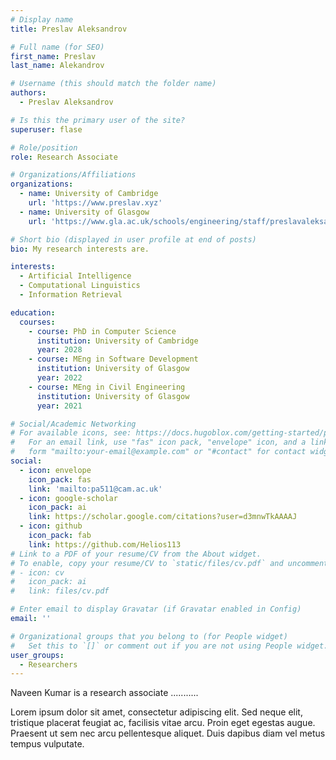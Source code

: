 ```yaml
---
# Display name
title: Preslav Aleksandrov

# Full name (for SEO)
first_name: Preslav  
last_name: Alekandrov

# Username (this should match the folder name)
authors:
  - Preslav Aleksandrov

# Is this the primary user of the site?
superuser: flase

# Role/position
role: Research Associate 

# Organizations/Affiliations
organizations:
  - name: University of Cambridge
    url: 'https://www.preslav.xyz'
  - name: University of Glasgow 
    url: 'https://www.gla.ac.uk/schools/engineering/staff/preslavaleksandrov/'

# Short bio (displayed in user profile at end of posts)
bio: My research interests are. 

interests:
  - Artificial Intelligence
  - Computational Linguistics
  - Information Retrieval

education:
  courses:
    - course: PhD in Computer Science
      institution: University of Cambridge
      year: 2028
    - course: MEng in Software Development
      institution: University of Glasgow
      year: 2022
    - course: MEng in Civil Engineering
      institution: University of Glasgow
      year: 2021

# Social/Academic Networking
# For available icons, see: https://docs.hugoblox.com/getting-started/page-builder/#icons
#   For an email link, use "fas" icon pack, "envelope" icon, and a link in the
#   form "mailto:your-email@example.com" or "#contact" for contact widget.
social:
  - icon: envelope
    icon_pack: fas
    link: 'mailto:pa511@cam.ac.uk'
  - icon: google-scholar
    icon_pack: ai
    link: https://scholar.google.com/citations?user=d3mnwTkAAAAJ
  - icon: github
    icon_pack: fab
    link: https://github.com/Helios113
# Link to a PDF of your resume/CV from the About widget.
# To enable, copy your resume/CV to `static/files/cv.pdf` and uncomment the lines below.
# - icon: cv
#   icon_pack: ai
#   link: files/cv.pdf

# Enter email to display Gravatar (if Gravatar enabled in Config)
email: ''

# Organizational groups that you belong to (for People widget)
#   Set this to `[]` or comment out if you are not using People widget.
user_groups:
  - Researchers
---
```


Naveen Kumar is a research associate ........... 

Lorem ipsum dolor sit amet, consectetur adipiscing elit. Sed neque elit, tristique placerat feugiat ac, facilisis vitae arcu. Proin eget egestas augue. Praesent ut sem nec arcu pellentesque aliquet. Duis dapibus diam vel metus tempus vulputate.
